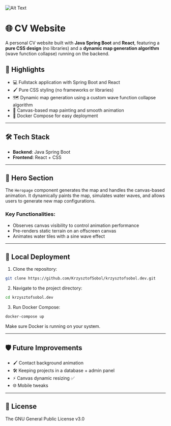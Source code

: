 ![Alt Text](https://github.com/KrzysztofSobol/krzysztofsobol.xyz/blob/master/src/main/resources/title.png)
# 🌐 CV Website

A personal CV website built with **Java Spring Boot** and **React**, featuring a **pure CSS design** (no libraries) and a **dynamic map generation algorithm** (wave function collapse) running on the backend.

## 🎯 Highlights
- 💻 Fullstack application with Spring Boot and React
- 🖌️ Pure CSS styling (no frameworks or libraries)
- 🗺️ Dynamic map generation using a custom wave function collapse algorithm
- 🎨 Canvas-based map painting and smooth animation
- 🐳 Docker Compose for easy deployment

---

## 🛠️ Tech Stack
- **Backend**: Java Spring Boot
- **Frontend**: React + CSS

---

## 🌄 Hero Section
The `Heropage` component generates the map and handles the canvas-based animation. It dynamically paints the map, simulates water waves, and allows users to generate new map configurations.

### Key Functionalities:
- Observes canvas visibility to control animation performance
- Pre-renders static terrain on an offscreen canvas
- Animates water tiles with a sine wave effect

---

## 🚀 Local Deployment

1. Clone the repository:
```bash
git clone https://github.com/KrzysztofSobol/krzysztofsobol.dev.git
```

2. Navigate to the project directory:
```bash
cd krzysztofsobol.dev
```

3. Run Docker Compose:
```bash
docker-compose up
```

Make sure Docker is running on your system.

---

## 🛡️ Future Improvements
- 🖌️ Contact background animation
- 🛠️ Keeping projects in a database + admin panel
- ⚡ Canvas dynamic resizing ✅
- 🌐 Mobile tweaks 

---

## 📄 License
The GNU General Public License v3.0
